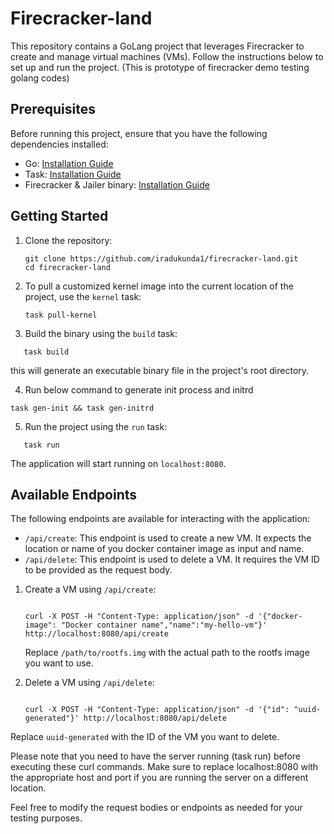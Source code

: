 # Firecracker-land

This repository contains a GoLang project that leverages Firecracker to create and manage virtual machines (VMs). Follow the instructions below to set up and run the project. (This is prototype of firecracker demo testing golang codes)

## Prerequisites

Before running this project, ensure that you have the following dependencies installed:

* Go: [Installation Guide](https://golang.org/doc/install)
* Task: [Installation Guide](https://taskfile.dev/#/installation)
* Firecracker & Jailer binary: [Installation Guide](https://github.com/firecracker-microvm/firecracker#getting-started)

## Getting Started

1. Clone the repository:

   ```
   git clone https://github.com/iradukunda1/firecracker-land.git
   cd firecracker-land
   ```
2. To pull a customized kernel image into the current location of the project, use the `kernel` task:

   ```
   task pull-kernel
   ```
3. Build the binary using the `build` task:

```
   task build
```

   this will generate an executable binary file in the project's root directory.

4. Run below command to generate init process and initrd

```
task gen-init && task gen-initrd
```

5. Run the project using the `run` task:

```
   task run
```

The application will start running on `localhost:8080`.

## Available Endpoints

The following endpoints are available for interacting with the application:

* `/api/create`: This endpoint is used to create a new VM. It expects the location or name of you docker container image as input and name.
* `/api/delete`: This endpoint is used to delete a VM. It requires the VM ID to be provided as the request body.

1. Create a VM using `/api/create`:

   ```

   curl -X POST -H "Content-Type: application/json" -d '{"docker-image": "Docker container name","name":"my-hello-vm"}' http://localhost:8080/api/create

   ```

   Replace `/path/to/rootfs.img` with the actual path to the rootfs image you want to use.
2. Delete a VM using `/api/delete`:

   ```

   curl -X POST -H "Content-Type: application/json" -d '{"id": "uuid-generated"}' http://localhost:8080/api/delete

   ```

Replace `uuid-generated` with the ID of the VM you want to delete.

Please note that you need to have the server running (task run) before executing these curl commands. Make sure to replace localhost:8080 with the appropriate host and port if you are running the server on a different location.

Feel free to modify the request bodies or endpoints as needed for your testing purposes.
